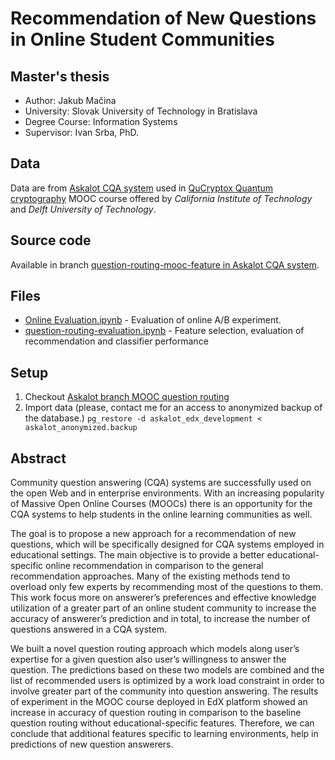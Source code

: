 # Recommendation of New Questions in Online Student Communities
## Master's thesis
- Author:     Jakub Mačina
- University: Slovak University of Technology in Bratislava
- Degree Course:    Information Systems
- Supervisor:    Ivan Srba, PhD. 

## Data
Data are from [Askalot CQA system](https://github.com/AskalotCQA/askalot) used in [QuCryptox Quantum cryptography](https://courses.edx.org/courses/course-v1:CaltechDelftX+QuCryptox+3T2016) 
MOOC course offered by *California Institute of Technology* and *Delft University of Technology*.

## Source code
Available in branch [question-routing-mooc-feature in Askalot CQA system](https://github.com/AskalotCQA/askalot/compare/question-routing-mooc-feature).

## Files
- [Online Evaluation.ipynb](Online%20Evaluation.ipynb) - Evaluation of online A/B experiment.
- [question-routing-evaluation.ipynb](question-routing-evaluation.ipynb) - Feature selection, evaluation of recommendation and classifier performance

## Setup
1. Checkout [Askalot branch MOOC question routing](https://github.com/AskalotCQA/askalot/tree/question-routing-mooc-feature)
2. Import data (please, contact me for an access to anonymized backup of the database.) 
`pg_restore -d askalot_edx_development < askalot_anonymized.backup` 

## Abstract
Community  question  answering  (CQA)  systems  are  successfully  used  on  the  open  Web  and  in 
enterprise environments. With an increasing popularity of Massive Open Online Courses (MOOCs) 
there is an opportunity for the CQA systems to help students in the online learning communities as 
well.   

The  goal  is  to  propose  a  new  approach  for  a  recommendation  of  new  questions,  which  will  be 
specifically designed for CQA systems employed in educational settings. The main objective is to 
provide  a  better  educational-specific  online  recommendation  in  comparison  to  the  general 
recommendation approaches. Many of the existing methods tend to overload only few experts by 
recommending most of the questions to them. This work focus more on answerer’s preferences and 
effective  knowledge utilization  of  a  greater  part of  an  online  student  community to  increase the 
accuracy of answerer’s prediction and in total, to increase the number of questions answered in a 
CQA system.  

We built a novel question routing approach which models along user’s expertise for a given question 
also  user’s  willingness  to  answer  the  question.  The  predictions  based  on  these  two  models  are 
combined and the list of recommended users is optimized by a work load constraint in order to involve 
greater part of the community into question answering. The results of experiment in the MOOC 
course deployed in EdX platform showed an increase in accuracy of question routing in comparison 
to the baseline question routing without educational-specific features. Therefore, we can conclude 
that  additional  features  specific  to  learning  environments,  help  in  predictions  of  new  question 
answerers. 
